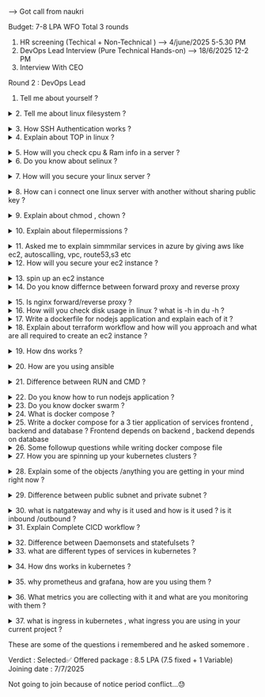 --> Got call from naukri

Budget: 7-8 LPA  WFO 
Total 3 rounds
1. HR screening (Techical + Non-Technical ) --> 4/june/2025 5-5.30 PM
2. DevOps Lead Interview (Pure Technical Hands-on) --> 18/6/2025 12-2 PM
3. Interview With CEO

Round 2 : DevOps Lead
1. Tell me about yourself ?
<details><summary>2. Tell me about linux filesystem ?</summary>/: Root

/home: User data

/var: Logs, mail

/etc: Config files

/bin: Essential binaries

/opt: Optional software

/tmp: Temp files</details>
<details><summary>3. How SSH Authentication works ?</summary>2 types:

SH (Secure Shell) is a secure protocol used to remotely log into systems and perform administrative tasks. It's critical for DevOps engineers who manage cloud infrastructure, CI/CD systems, and automation scripts.

There are two primary authentication mechanisms in SSH:

✅ 1. Password-based Authentication
How it works:

You run: ssh user@server

The server prompts: Password:

You manually enter the password.

If it matches the user credentials on the server, access is granted.

Risks:

Prone to brute-force attacks

If password is weak or reused, it's a major security risk

Not scalable for automated tasks (e.g., Ansible, CI/CD)

Usage:

Mostly used in non-production or legacy systems

Can be disabled on secure setups

✅ 2. Key-based Authentication (Highly Preferred in DevOps)
🔧 How it works:
You generate a key pair on your local machine:

bash
Copy
Edit
ssh-keygen -t rsa -b 4096 -C "your_email@example.com"
This creates:

~/.ssh/id_rsa (Private Key)

~/.ssh/id_rsa.pub (Public Key)

You copy the public key to the remote server:

bash
Copy
Edit
ssh-copy-id user@server
Or manually add it to:

swift
Copy
Edit
/home/user/.ssh/authorized_keys
When you try to SSH:

bash
Copy
Edit
ssh user@server
The server checks if your private key matches a public key in authorized_keys.

If matched → Encrypted challenge is solved locally using the private key.

Server grants access without asking for a password.

🔐 Why is key-based authentication more secure?
Private keys are never transmitted over the network.

Can be protected with a passphrase.

Keys are long and random (almost impossible to brute-force).

Supports automation (used by Ansible, Jenkins, GitHub Actions, etc.)

📌 Real-World Use Cases:
Use Case	Authentication Type	Why?
Cloud VM access (e.g., AWS EC2)	Key-based	AWS disables password login by default
Ansible deployments	Key-based	Required for non-interactive access
Jump server access	Key-based (often with MFA)	Hardened environments
CI/CD pipelines (SSH deploys)	Key-based	Required for automation
Bastion hosts	Key-based + IP whitelisting	Extra layer of control

🔐 Optional Enhancements (Real-World):
SSH Agent Forwarding: For jumping across multiple servers without copying keys.

Key with Passphrase: Add extra protection if key is compromised.

Using ssh-agent: Store decrypted keys temporarily so you don’t re-enter passphrase.

🚫 Disable Password-based SSH (Best Practice):
Edit /etc/ssh/sshd_config on the remote server:

ini
Copy
Edit
PasswordAuthentication no
PermitRootLogin no
Then restart SSH:

bash
Copy
Edit
sudo systemctl restart sshd
🧠 Pro Tip (from experience):
Use ~/.ssh/config to simplify multiple remote connections:

ini
Copy
Edit
Host dev-server
  HostName 192.168.1.100
  User ubuntu
  IdentityFile ~/.ssh/dev.pem
Then you can just do:

bash
Copy
Edit
ssh dev-server
</details>
<details><summary>4. Explain about TOP in linux ?</summary>Real-time CPU, memory, and process usage monitor.
Shows:

PID, %CPU, %MEM, command name

Load average

Uptime</details>
<details><summary>5. How will you check cpu & Ram info in a server ?</summary># CPU
lscpu
cat /proc/cpuinfo

# RAM
free -h
vmstat
</details>
<details><summary>6. Do you know about selinux ?</summary>Security-Enhanced Linux — a kernel security module.
Defines access controls beyond user/group permissions (MAC-based).

Modes:

Enforcing

Permissive

Disabled</details>
<details><summary>7. How will you secure your linux server ?</summary>Use SSH keys, disable password login

Regular patching

Limit sudo access

UFW or iptables firewall

Fail2Ban for brute-force protection

Disable root login

Use SELinux/AppArmor</details>
<details><summary>8. How can i connect one linux server with another without sharing public key ?</summary>If SSH keys are not shared:

Use sshpass for password auth (not recommended)

Or manually enter password on connection

bash
Copy
Edit
ssh user@server</details>
<details><summary>9. Explain about chmod , chown ?</summary>chmod: Change permissions
chmod 755 file

chown: Change ownership
chown user:group file</details>
<details><summary>10. Explain about filepermissions ?</summary>Format: -rwxr-xr--

1st: type (-, d, l)

Next 3: Owner (read/write/exec)

Next 3: Group

Last 3: Others</details>
<details><summary>11. Asked me to explain simmmilar services in azure by giving aws like ec2, autoscalling, vpc, route53,s3 etc</summary>AWS	Azure
EC2	Azure VM
Auto Scaling	VM Scale Sets
VPC	Virtual Network
Route 53	Azure DNS
S3	Azure Blob Storage</details>
<details><summary>12. How will you secure your ec2 instance ?</summary>Disable root login

Use security groups (least privilege)

Enable monitoring (CloudWatch, GuardDuty)

Use IAM roles, not hardcoded creds

Patch regularly</details>
<details><summary>13. spin up an ec2 instance</summary>resource "aws_instance" "example" {
  ami           = "ami-xxxx"
  instance_type = "t2.micro"
  tags = {
    Name = "DevInstance"
  }
}
</details>
<details><summary>14. Do you know differnce between forward proxy and reverse proxy</summary>Forward Proxy: Client → Proxy → Internet
(Used for caching, filtering)

Reverse Proxy: Client → Proxy → Backend
(Used for load balancing, SSL termination)</details>
<details><summary>15. Is nginx forward/reverse proxy ?</summary>NGINX is commonly used as a reverse proxy, but it can also act as a forward proxy with config.</details>
<details><summary>16. How will you check disk usage in linux ? what is -h in du -h ?</summary>df -h       # Disk usage of filesystems
du -sh *    # Disk usage per directory
</details>
<details><summary>17. Write a dockerfile for nodejs application and explain each of it ?</summary>FROM node:18
WORKDIR /app
COPY package*.json ./
RUN npm install
COPY . .
EXPOSE 3000
CMD ["node", "app.js"]
</details>
<details><summary>18. Explain about terraform workflow and how will you approach and what are all required to create an ec2 instance ?</summary>Define provider (AWS)

Write resource block (aws_instance)

terraform init

terraform plan

terraform apply</details>
<details><summary>19. How dns works ?</summary>You type URL → Browser queries DNS resolver

Resolver → Root server → TLD → Authoritative DNS

IP returned → Browser connects to server</details>
<details><summary>20. How are you using ansible </summary>Provision VMs

Install packages

Deploy apps

Used roles, handlers, templates (Jinja2)

Integrated with Terraform and Jenkins</details>
<details><summary>21. Difference between RUN and CMD ?</summary>RUN: Executes during image build (e.g., install packages)

CMD: Executes when container starts</details>
<details><summary>22. Do you know how to run nodejs application ?</summary>npm install
node app.js</details>
<details><summary>23. Do you know docker swarm ?</summary>Yes. Docker's native clustering/orchestration.
Used docker swarm init, docker service create.
But nowadays we prefer Kubernetes for scalability and flexibility.</details>
<details><summary>24. What is docker compose ?</summary>Tool to define and run multi-container apps using docker-compose.yml.</details>
<details><summary>25. Write a docker compose for a 3 tier application of services frontend , backend and database ? Frontend depends on backend , backend depends on database</summary>version: '3'
services:
  db:
    image: mysql
    environment:
      MYSQL_ROOT_PASSWORD: root
    volumes:
      - db_data:/var/lib/mysql

  backend:
    build: ./backend
    depends_on:
      - db
    environment:
      DB_HOST: db

  frontend:
    build: ./frontend
    depends_on:
      - backend
    ports:
      - "3000:3000"

volumes:
  db_data:
</details>
<details><summary>26. Some followup questions while writing docker compose file</summary>Used EKS (AWS) and AKS (Azure)

For local: Minikube, Kind

Used Terraform modules to create K8s clusters with autoscaling node groups

</details>
<details><summary>27. How you are spinning up your kubernetes clusters ?</summary>Pod

Deployment

StatefulSet

DaemonSet

Service

Ingress

ConfigMap

Secret

PVC

HPA

CronJob</details>
<details><summary>28. Explain some of the objects /anything you are getting in your mind right now ?</summary>Public: Has route to Internet Gateway

Private: No direct internet access</details>
<details><summary>29. Difference between public subnet and private subnet ?</summary>Allows private subnet resources to access the internet outbound only.

Used for:

OS updates

Downloading packages</details>
<details><summary>30. what is natgateway and why is it used and how is it used ? is it inbound /outbound ?</summary>outbound</details>
<details><summary>31. Explain Complete CICD workflow ?</summary>Dev pushes code

CI triggers:

Lint, test, scan, build

Docker image → Registry

CD triggers:

Pull image

Deploy to Kubernetes

Run smoke tests

Notify on Slack</details>
<details><summary>32. Difference between Daemonsets and statefulsets ?</summary>Feature	DaemonSet	StatefulSet
Purpose	1 pod per node	Stateful pods (ordered)
Use Case	Logging, monitoring	Databases, Kafka, Zookeeper</details>
<details><summary>33. what are different types of services in kubernetes ?</summary>ClusterIP (default, internal)

NodePort (external via node IP:port)

LoadBalancer (cloud-managed LB)

ExternalName (DNS alias)</details>
<details><summary>34. How dns works in kubernetes ?</summary>CoreDNS runs as a pod

Each service gets a DNS name

Example: service.namespace.svc.cluster.local</details>
<details><summary>35. why prometheus and grafana, how are you using them ?</summary>Prometheus: Metrics collection & alerting

Grafana: Visualization dashboards</details>
<details><summary>36. What metrics you are collecting with it and what are you monitoring with them ?</summary>Pod CPU/memory

Node utilization

API response time

Error rates (4xx/5xx)

Disk I/O

Network traffic

Deployment frequency</details>
<details><summary>37. what is ingress in kubernetes , what ingress you are using in your current project ?</summary></details>

 These are some of the questions i remembered and he asked somemore .

 Verdict : Selected✅  Offered package : 8.5 LPA (7.5 fixed + 1 Variable) Joining date : 7/7/2025 

 Not going to join because of notice period conflict...😓

 
   
